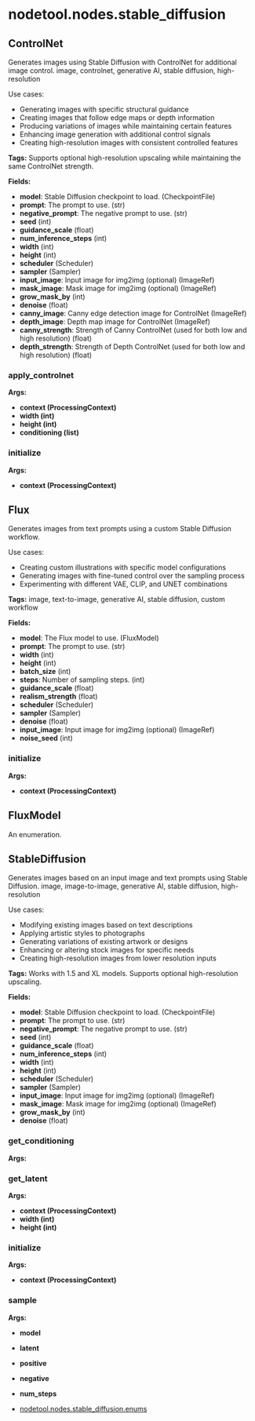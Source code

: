 # nodetool.nodes.stable_diffusion

## ControlNet

Generates images using Stable Diffusion with ControlNet for additional image control.
image, controlnet, generative AI, stable diffusion, high-resolution

Use cases:
- Generating images with specific structural guidance
- Creating images that follow edge maps or depth information
- Producing variations of images while maintaining certain features
- Enhancing image generation with additional control signals
- Creating high-resolution images with consistent controlled features

**Tags:** Supports optional high-resolution upscaling while maintaining the same ControlNet strength.

**Fields:**
- **model**: Stable Diffusion checkpoint to load. (CheckpointFile)
- **prompt**: The prompt to use. (str)
- **negative_prompt**: The negative prompt to use. (str)
- **seed** (int)
- **guidance_scale** (float)
- **num_inference_steps** (int)
- **width** (int)
- **height** (int)
- **scheduler** (Scheduler)
- **sampler** (Sampler)
- **input_image**: Input image for img2img (optional) (ImageRef)
- **mask_image**: Mask image for img2img (optional) (ImageRef)
- **grow_mask_by** (int)
- **denoise** (float)
- **canny_image**: Canny edge detection image for ControlNet (ImageRef)
- **depth_image**: Depth map image for ControlNet (ImageRef)
- **canny_strength**: Strength of Canny ControlNet (used for both low and high resolution) (float)
- **depth_strength**: Strength of Depth ControlNet (used for both low and high resolution) (float)

### apply_controlnet

**Args:**
- **context (ProcessingContext)**
- **width (int)**
- **height (int)**
- **conditioning (list)**

### initialize

**Args:**
- **context (ProcessingContext)**


## Flux

Generates images from text prompts using a custom Stable Diffusion workflow.

Use cases:
- Creating custom illustrations with specific model configurations
- Generating images with fine-tuned control over the sampling process
- Experimenting with different VAE, CLIP, and UNET combinations

**Tags:** image, text-to-image, generative AI, stable diffusion, custom workflow

**Fields:**
- **model**: The Flux model to use. (FluxModel)
- **prompt**: The prompt to use. (str)
- **width** (int)
- **height** (int)
- **batch_size** (int)
- **steps**: Number of sampling steps. (int)
- **guidance_scale** (float)
- **realism_strength** (float)
- **scheduler** (Scheduler)
- **sampler** (Sampler)
- **denoise** (float)
- **input_image**: Input image for img2img (optional) (ImageRef)
- **noise_seed** (int)

### initialize

**Args:**
- **context (ProcessingContext)**


## FluxModel

An enumeration.

## StableDiffusion

Generates images based on an input image and text prompts using Stable Diffusion.
image, image-to-image, generative AI, stable diffusion, high-resolution

Use cases:
- Modifying existing images based on text descriptions
- Applying artistic styles to photographs
- Generating variations of existing artwork or designs
- Enhancing or altering stock images for specific needs
- Creating high-resolution images from lower resolution inputs

**Tags:** Works with 1.5 and XL models. Supports optional high-resolution upscaling.

**Fields:**
- **model**: Stable Diffusion checkpoint to load. (CheckpointFile)
- **prompt**: The prompt to use. (str)
- **negative_prompt**: The negative prompt to use. (str)
- **seed** (int)
- **guidance_scale** (float)
- **num_inference_steps** (int)
- **width** (int)
- **height** (int)
- **scheduler** (Scheduler)
- **sampler** (Sampler)
- **input_image**: Input image for img2img (optional) (ImageRef)
- **mask_image**: Mask image for img2img (optional) (ImageRef)
- **grow_mask_by** (int)
- **denoise** (float)

### get_conditioning

**Args:**

### get_latent

**Args:**
- **context (ProcessingContext)**
- **width (int)**
- **height (int)**

### initialize

**Args:**
- **context (ProcessingContext)**

### sample

**Args:**
- **model**
- **latent**
- **positive**
- **negative**
- **num_steps**


- [nodetool.nodes.stable_diffusion.enums](stable_diffusion/enums.md)
